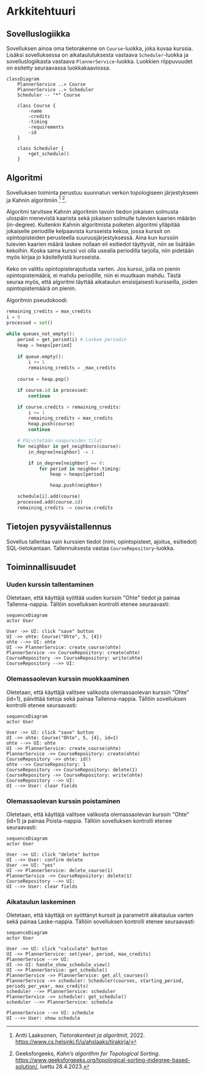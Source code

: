# Arkkitehtuuri

## Sovelluslogiikka

Sovelluksen ainoa oma tietorakenne on `Course`-luokka, joka kuvaa kurssia.
Lisäksi sovelluksessa on aikataulutuksesta vastaava `Scheduler`-luokka ja sovelluslogiikasta vastaava `PlannerService`-luokka.
Luokkien riippuvuudet on esitetty seuraavassa luokkakaaviossa.

```mermaid
classDiagram
    PlannerService ..> Course
    PlannerService ..> Scheduler
    Scheduler -- "*" Course

    class Course {
        -name
        -credits
        -timing
        -requirements
        -id
    }

    class Scheduler {
        +get_schedule()
    }
```

## Algoritmi

Sovelluksen toiminta perustuu suunnatun verkon topologiseen järjestykseen  ja Kahnin algoritmiin [^tirakirja] [^kahn].

Algoritmi tarvitsee Kahnin algoritmin tavoin tiedon jokaisen solmusta ulospäin menevistä kaarista sekä jokaisen solmulle tulevien kaarien määrän (in-degree).
Kuitenkin Kahnin algoritmista poiketen algoritmi ylläpitää jokaiselle periodille kelpaavista kursseista kekoa, jossa kurssit on opintopisteiden perusteella suuruusjärjestyksessä.
Aina kun kurssiin tulevien kaarien määrä laskee nollaan eli esitiedot täyttyvät, niin se lisätään kekoihin.
Koska sama kurssi voi olla usealla periodilla tarjolla, niin pidetään myös kirjaa jo käsitellyistä kursseista.

Keko on valittu opintopisterajoitusta varten.
Jos kurssi, jolla on pienin opintopistemäärä, ei mahdu periodille, niin ei muutkaan mahdu.
Tästä seuraa myös, että algoritmi täyttää aikataulun ensisijaisesti kursseilla, joiden opintopistemäärä on pienin.

Algoritmin pseudokoodi:

```python
remaining_credits = max_credits
i = 0
processed = set()

while queues_not_empty():
    period = get_period(i) # Laskee periodin
    heap = heaps[period]
    
    if queue.empty():
        i += 1
        remaining_credits = _max_credits
    
    course = heap.pop()

    if course.id in processed:
        continue

    if course.credits > remaining_credits:
        i += 1
        remaining_credits = max_credits
        heap.push(course)
        continue

    # Päivitetään naapureiden tilat
    for neighbor in get_neighbors(course):
        in_degree[neighbor] -= 1

        if in_degree[neighbor] == 0:
            for period in neighbor.timing:
                heap = heaps[period]

                heap.push(neighbor)

    schedule[i].add(course)
    processed.add(course.id)
    remaining_credits -= course.credits
```

## Tietojen pysyväistallennus

Sovellus tallentaa vain kurssien tiedot (nimi, opintopisteet, ajoitus, esitiedot) SQL-tietokantaan.
Tallennuksesta vastaa `CourseRepository`-luokka.

## Toiminnallisuudet

### Uuden kurssin tallentaminen

Oletetaan, että käyttäjä syöttää uuden kurssin "Ohte" tiedot ja painaa Tallenna-nappia.
Tällöin sovelluksen kontrolli etenee seuraavasti:

```mermaid
sequenceDiagram
actor User

User ->> UI: click "save" button
UI ->> ohte: Course("Ohte", 5, {4})
ohte -->> UI: ohte
UI ->> PlannerService: create_course(ohte)
PlannerService ->> CourseRepository: create(ohte)
CourseRepository ->> CourseRepository: write(ohte)
CourseRepository -->> UI: 
```

### Olemassaolevan kurssin muokkaaminen

Oletetaan, että käyttäjä valitsee valikosta olemassaolevan kurssin "Ohte" (id=1), päivittää tietoja sekä painaa Tallenna-nappia.
Tällöin sovelluksen kontrolli etenee seuraavasti:

```mermaid
sequenceDiagram
actor User

User ->> UI: click "save" button
UI ->> ohte: Course("Ohte", 5, {4}, id=1)
ohte -->> UI: ohte
UI ->> PlannerService: create_course(ohte)
PlannerService ->> CourseRepository: create(ohte)
CourseRepository ->> ohte: id()
ohte -->> CourseRepository: 1
CourseRepository ->> CourseRepository: delete(1)
CourseRepository ->> CourseRepository: write(ohte)
CourseRepository -->> UI: 
UI -->> User: clear fields
```

### Olemassaolevan kurssin poistaminen

Oletetaan, että käyttäjä valitsee valikosta olemassaolevan kurssin "Ohte" (id=1) ja painaa Poista-nappia.
Tällöin sovelluksen kontrolli etenee seuraavasti:

```mermaid
sequenceDiagram
actor User

User ->> UI: click "delete" button
UI -->> User: confirm delete
User ->> UI: "yes"
UI ->> PlannerService: delete_course(1)
PlannerService ->> CourseRepository: delete(1)
CourseRepository -->> UI: 
UI -->> User: clear fields
```

### Aikataulun laskeminen

Oletetaan, että käyttäjä on syöttänyt kurssit ja parametrit aikataulua varten sekä painaa Laske-nappia.
Tällöin sovelluksen kontrolli etenee seuraavasti:

```mermaid
sequenceDiagram
actor User

User ->> UI: click "calculate" button
UI ->> PlannerService: set(year, period, max_credits)
PlannerService -->> UI: 
UI ->> UI: handle_show_schedule_view()
UI ->> PlannerService: get_schedule()
PlannerService ->> PlannerService: get_all_courses()
PlannerService ->> scheduler: Scheduler(courses, starting_period, periods_per_year, max_credits)
scheduler -->> PlannerService: scheduler
PlannerService ->> scheduler: get_schedule()
scheduler -->> PlannerService: schedule

PlannerService -->> UI: schedule
UI -->> User: show schedule
```

[^tirakirja]: Antti Laaksonen, *Tietorakenteet ja algoritmit*, 2022. https://www.cs.helsinki.fi/u/ahslaaks/tirakirja/
[^kahn]: Geeksforgeeks, *Kahn’s algorithm for Topological Sorting*. https://www.geeksforgeeks.org/topological-sorting-indegree-based-solution/, luettu 28.4.2023.

